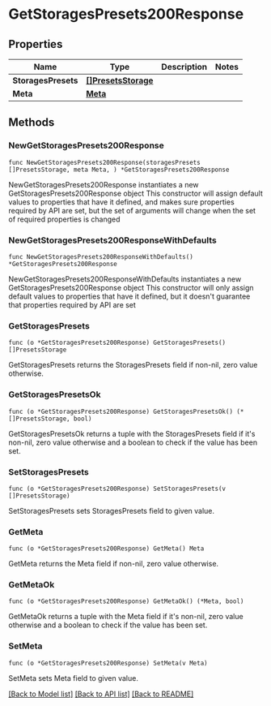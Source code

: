 # GetStoragesPresets200Response

## Properties

Name | Type | Description | Notes
------------ | ------------- | ------------- | -------------
**StoragesPresets** | [**[]PresetsStorage**](PresetsStorage.md) |  | 
**Meta** | [**Meta**](Meta.md) |  | 

## Methods

### NewGetStoragesPresets200Response

`func NewGetStoragesPresets200Response(storagesPresets []PresetsStorage, meta Meta, ) *GetStoragesPresets200Response`

NewGetStoragesPresets200Response instantiates a new GetStoragesPresets200Response object
This constructor will assign default values to properties that have it defined,
and makes sure properties required by API are set, but the set of arguments
will change when the set of required properties is changed

### NewGetStoragesPresets200ResponseWithDefaults

`func NewGetStoragesPresets200ResponseWithDefaults() *GetStoragesPresets200Response`

NewGetStoragesPresets200ResponseWithDefaults instantiates a new GetStoragesPresets200Response object
This constructor will only assign default values to properties that have it defined,
but it doesn't guarantee that properties required by API are set

### GetStoragesPresets

`func (o *GetStoragesPresets200Response) GetStoragesPresets() []PresetsStorage`

GetStoragesPresets returns the StoragesPresets field if non-nil, zero value otherwise.

### GetStoragesPresetsOk

`func (o *GetStoragesPresets200Response) GetStoragesPresetsOk() (*[]PresetsStorage, bool)`

GetStoragesPresetsOk returns a tuple with the StoragesPresets field if it's non-nil, zero value otherwise
and a boolean to check if the value has been set.

### SetStoragesPresets

`func (o *GetStoragesPresets200Response) SetStoragesPresets(v []PresetsStorage)`

SetStoragesPresets sets StoragesPresets field to given value.


### GetMeta

`func (o *GetStoragesPresets200Response) GetMeta() Meta`

GetMeta returns the Meta field if non-nil, zero value otherwise.

### GetMetaOk

`func (o *GetStoragesPresets200Response) GetMetaOk() (*Meta, bool)`

GetMetaOk returns a tuple with the Meta field if it's non-nil, zero value otherwise
and a boolean to check if the value has been set.

### SetMeta

`func (o *GetStoragesPresets200Response) SetMeta(v Meta)`

SetMeta sets Meta field to given value.



[[Back to Model list]](../README.md#documentation-for-models) [[Back to API list]](../README.md#documentation-for-api-endpoints) [[Back to README]](../README.md)


